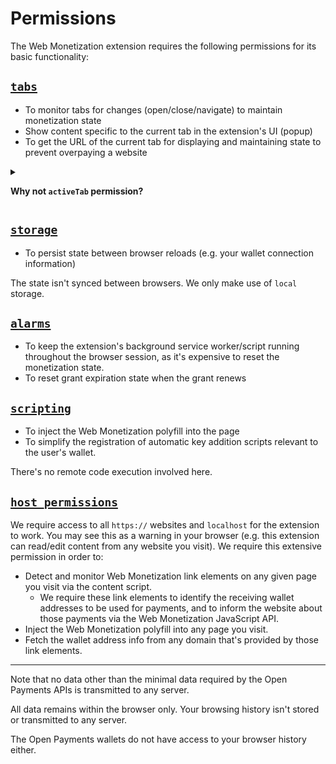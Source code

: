 # Permissions

The Web Monetization extension requires the following permissions for its basic functionality:

## [`tabs`](https://developer.mozilla.org/en-US/docs/Mozilla/Add-ons/WebExtensions/API/tabs)

- To monitor tabs for changes (open/close/navigate) to maintain monetization state
- Show content specific to the current tab in the extension's UI (popup)
- To get the URL of the current tab for displaying and maintaining state to prevent overpaying a website

<details>
<summary>

**Why not `activeTab` permission?**

</summary>

Because that'll require the user to click the extension icon every time they navigate to a new page to be able to send Web Monetization payments, essentially defeating the purpose of Web Monetization - passive continuous micro-payments.

</details>

## [`storage`](https://developer.mozilla.org/en-US/docs/Mozilla/Add-ons/WebExtensions/API/storage)

- To persist state between browser reloads (e.g. your wallet connection information)

The state isn't synced between browsers. We only make use of `local` storage.

## [`alarms`](https://developer.mozilla.org/en-US/docs/Mozilla/Add-ons/WebExtensions/API/alarms)

- To keep the extension's background service worker/script running throughout the browser session, as it's expensive to reset the monetization state.
- To reset grant expiration state when the grant renews

## [`scripting`](https://developer.mozilla.org/en-US/docs/Mozilla/Add-ons/WebExtensions/API/tabs)

- To inject the Web Monetization polyfill into the page
- To simplify the registration of automatic key addition scripts relevant to the user's wallet.

There's no remote code execution involved here.

## [`host_permissions`](https://developer.mozilla.org/en-US/docs/Mozilla/Add-ons/WebExtensions/manifest.json/permissions#host_permissions)

We require access to all `https://` websites and `localhost` for the extension to work. You may see this as a warning in your browser (e.g. this extension can read/edit content from any website you visit). We require this extensive permission in order to:

- Detect and monitor Web Monetization link elements on any given page you visit via the content script.
  - We require these link elements to identify the receiving wallet addresses to be used for payments, and to inform the website about those payments via the Web Monetization JavaScript API.
- Inject the Web Monetization polyfill into any page you visit.
- Fetch the wallet address info from any domain that's provided by those link elements.

---

Note that no data other than the minimal data required by the Open Payments APIs is transmitted to any server.

All data remains within the browser only. Your browsing history isn't stored or transmitted to any server.

The Open Payments wallets do not have access to your browser history either.
